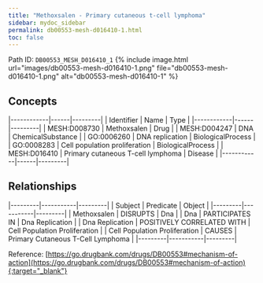 ```yaml
---
title: "Methoxsalen - Primary cutaneous t-cell lymphoma"
sidebar: mydoc_sidebar
permalink: db00553-mesh-d016410-1.html
toc: false 
---
```



Path ID: `DB00553_MESH_D016410_1`
{% include image.html url="images/db00553-mesh-d016410-1.png" file="db00553-mesh-d016410-1.png" alt="db00553-mesh-d016410-1" %}

## Concepts

|------------|------|---------|
| Identifier | Name | Type    |
|------------|------|---------|
| MESH:D008730 | Methoxsalen | Drug |
| MESH:D004247 | DNA | ChemicalSubstance |
| GO:0006260 | DNA replication | BiologicalProcess |
| GO:0008283 | Cell population proliferation | BiologicalProcess |
| MESH:D016410 | Primary cutaneous T-cell lymphoma | Disease |
|------------|------|---------|

## Relationships

|---------|-----------|---------|
| Subject | Predicate | Object  |
|---------|-----------|---------|
| Methoxsalen | DISRUPTS | Dna |
| Dna | PARTICIPATES IN | Dna Replication |
| Dna Replication | POSITIVELY CORRELATED WITH | Cell Population Proliferation |
| Cell Population Proliferation | CAUSES | Primary Cutaneous T-Cell Lymphoma |
|---------|-----------|---------|

Reference: [https://go.drugbank.com/drugs/DB00553#mechanism-of-action](https://go.drugbank.com/drugs/DB00553#mechanism-of-action){:target="_blank"}